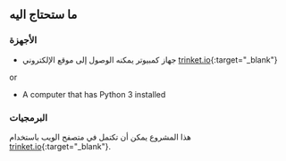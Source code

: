## ما ستحتاج اليه

### الأجهزة

+ جهاز كمبيوتر يمكنه الوصول إلى موقع الإلكتروني [trinket.io](https://trinket.io){:target="_blank"} 

or

+ A computer that has Python 3 installed

### البرمجيات

هذا المشروع يمكن أن تكتمل في متصفح الويب باستخدام [trinket.io](https://trinket.io){:target="_blank"}.